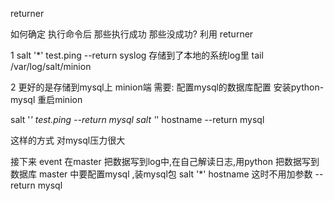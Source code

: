 returner

如何确定 执行命令后 那些执行成功 那些没成功?
利用 returner

1 
salt '*' test.ping --return syslog
存储到了本地的系统log里
tail /var/log/salt/minion

2
更好的是存储到mysql上
minion端 
需要:
配置mysql的数据库配置 
安装python-mysql
重启minion

salt '*' test.ping --return mysql
salt '*' hostname --return mysql

这样的方式 对mysql压力很大


接下来 event 
在master 把数据写到log中,在自己解读日志,用python 把数据写到数据库
master 中要配置mysql ,装mysql包
salt '*' hostname 
这时不用加参数 --return mysql


